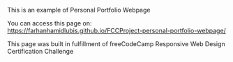 This is an example of Personal Portfolio Webpage

You can access this page on: https://farhanhamidlubis.github.io/FCCProject-personal-portfolio-webpage/

This page was built in fulfillment of freeCodeCamp Responsive Web Design Certification Challenge